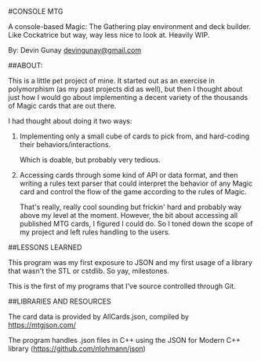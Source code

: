 #CONSOLE MTG

A console-based Magic: The Gathering play environment and deck builder. Like Cockatrice but way, way less nice to look at. Heavily WIP. 

By:
Devin Gunay
devingunay@gmail.com


##ABOUT:

This is a little pet project of mine. It started out as an exercise in polymorphism (as my past projects did as well), but then 
I thought about just how I would go about implementing a decent variety of the thousands of Magic cards that are out there. 

I had thought about doing it two ways:

1. Implementing only a small cube of cards to pick from, and hard-coding their behaviors/interactions.

    Which is doable, but probably very tedious.
    
2. Accessing cards through some kind of API or data format, and then writing a rules text parser that could interpret the behavior of 
any Magic card and control the flow of the game according to the rules of Magic.

	That's really, really cool sounding but frickin' hard and probably way above my level at the moment. However, the bit about accessing 
	all published MTG cards, I figured I could do. So I toned down the scope of my project and left rules handling to the users.

##LESSONS LEARNED

This program was my first exposure to JSON and my first usage of a library that wasn't the STL or cstdlib. So yay, milestones.

This is the first of my programs that I've source controlled through Git.

##LIBRARIES AND RESOURCES

The card data is provided by AllCards.json, compiled by https://mtgjson.com/

The program handles .json files in C++ using the JSON for Modern C++ library (https://github.com/nlohmann/json)
